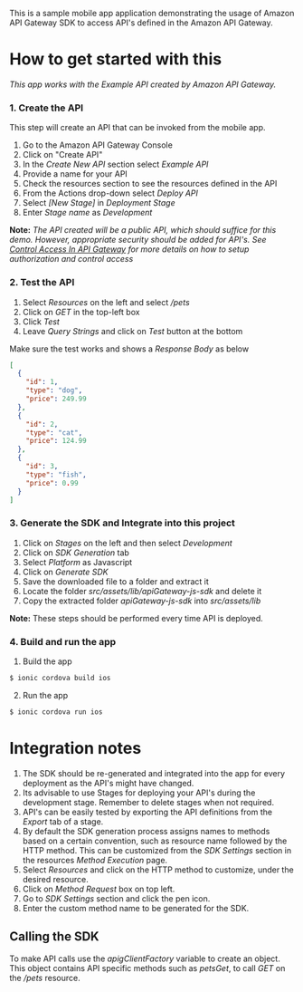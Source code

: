 This is a sample mobile app application demonstrating the usage of Amazon API Gateway SDK to access API's defined in the Amazon API Gateway.

# How to get started with this

*This app works with the Example API created by Amazon API Gateway.*

### 1. Create the API

This step will create an API that can be invoked from the mobile app.

1. Go to the Amazon API Gateway Console
2. Click on "Create API"
3. In the *Create New API* section select *Example API*
4. Provide a name for your API
5. Check the resources section to see the resources defined in the API
6. From the Actions drop-down select *Deploy API*
7. Select *[New Stage]* in *Deployment Stage*
8. Enter *Stage name* as *Development*

**Note:** *The API created will be a public API, which should suffice for this demo. However, appropriate security should be added for API's. See [Control Access In API Gateway](http://docs.aws.amazon.com/apigateway/latest/developerguide/apigateway-control-access-to-api.html) for more details on how to setup authorization and control access*


### 2. Test the API

1. Select *Resources* on the left and select */pets*
2. Click on *GET* in the top-left box
3. Click *Test*
4. Leave *Query Strings* and click on *Test* button at the bottom

Make sure the test works and shows a *Response Body* as below
```json
[
  {
    "id": 1,
    "type": "dog",
    "price": 249.99
  },
  {
    "id": 2,
    "type": "cat",
    "price": 124.99
  },
  {
    "id": 3,
    "type": "fish",
    "price": 0.99
  }
]
```
### 3. Generate the SDK and Integrate into this project

1. Click on *Stages* on the left and then select *Development*
2. Click on *SDK Generation* tab
3. Select *Platform* as Javascript
4. Click on *Generate SDK*
5. Save the downloaded file to a folder and extract it
6. Locate the folder *src/assets/lib/apiGateway-js-sdk* and delete it
7. Copy the extracted folder *apiGateway-js-sdk* into *src/assets/lib*

**Note:** These steps should be performed every time API is deployed.

### 4. Build and run the app

1. Build the app

  ```bash
  $ ionic cordova build ios
  ```
2. Run the app

  ```bash
  $ ionic cordova run ios
  ```

# Integration notes

1. The SDK should be re-generated and integrated into the app for every deployment as the API's might have changed.
2. Its advisable to use Stages for deploying your API's during the development stage. Remember to delete stages when not required.
3. API's can be easily tested by exporting the API definitions from the *Export* tab of a stage.
4. By default the SDK generation process assigns names to methods based on a certain convention, such as resource name followed by the HTTP method. This can be customized from the *SDK Settings* section in the resources *Method Execution* page.
  1. Select *Resources* and click on the HTTP method to customize, under the desired resource.
  2. Click on *Method Request* box on top left.
  3. Go to *SDK Settings* section and click the pen icon.
  4. Enter the custom method name to be generated for the SDK.

## Calling the SDK

To make API calls use the *apigClientFactory* variable to create an object. This object contains API specific methods such as *petsGet*, to call *GET* on the */pets* resource.
